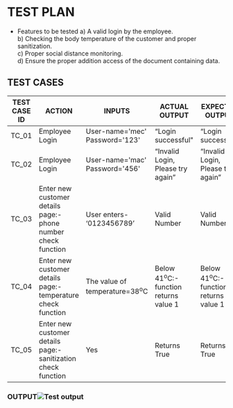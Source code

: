 # TEST PLAN

*	Features to be tested
   a)	A valid login by the employee.\
   b)	Checking the body temperature of the customer and proper sanitization.\
   c)	Proper social distance monitoring.\
   d)	Ensure the proper addition access of the document containing data.
   
   ## TEST CASES
   
   |**TEST CASE ID** |**ACTION** |**INPUTS** |**ACTUAL OUTPUT** |**EXPECTED OUTPUT**|**STATUS**|
   |-----------------|-----------|-----------|------------------|-------------------|--------  |
   |TC_01            |Employee Login                                                |User-name='mec' Password='123'          |“Login successful"                                      |“Login successful”                              |PASS      |
   |TC_02            |Employee Login                                                |User-name='mac' Password='456'          |“Invalid Login, Please try again”                        |“Invalid Login, Please try again”               |PASS      |
   |TC_03            |Enter new customer details page:- phone number check function |User enters- ‘0123456789’               |Valid Number                                            |Valid Number                                    |PASS      |
   |TC_04            |Enter new customer details page:- temperature check function  |The value of temperature=38<sup>o</sup>C|Below 41<sup>o</sup>C:- function returns value 1        |Below 41<sup>o</sup>C:- function returns value 1|PASS      |
   |TC_05            |Enter new customer details page:- sanitization check function |Yes                                     |Returns True                                            |Returns True                                    |PASS      |

### OUTPUT![Test output](https://github.com/stepin105082/CustomerDataManagementSystemDuringCovid19/blob/master/4_TestPlanAndOutput/test_op.png)
